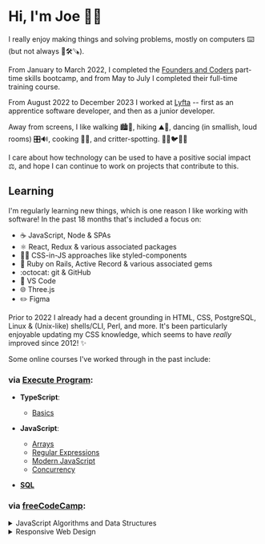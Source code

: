 # Hi, I'm Joe 👋🏻

I really enjoy making things and solving problems, mostly on computers ⌨️ (but not always 📐🛠️🪚).

From January to March 2022, I completed the [Founders and Coders](https://www.foundersandcoders.com/) part-time skills bootcamp, and from May to July I completed their full-time training course.

From August 2022 to December 2023 I worked at [Lyfta](https://www.lyfta.com/) -- first as an apprentice software developer, and then as a junior developer.

Away from screens, I like walking 🏙️🌳, hiking ⛰️🌄, dancing (in smallish, loud rooms) 🎛️🔊, cooking 🍅🥦, and critter-spotting. 🐶🐱🐦🦊🐀

I care about how technology can be used to have a positive social impact ⚖️, and hope I can continue to work on projects that contribute to this.

## Learning

I'm regularly learning new things, which is one reason I like working with software! In the past 18 months that's included a focus on:

- ☕ JavaScript, Node & SPAs
- ⚛️ React, Redux & various associated packages
- 💅🏾 CSS-in-JS approaches like styled-components
- 💎 Ruby on Rails, Active Record & various associated gems
- :octocat: git & GitHub
- 📁 VS Code
- 🌐 Three.js
- ✏️ Figma

Prior to 2022 I already had a decent grounding in HTML, CSS, PostgreSQL, Linux & (Unix-like) shells/CLI, Perl, and more. It's been particularly enjoyable updating my CSS knowledge, which seems to have _really_ improved since 2012! ✨

Some online courses I've worked through in the past include:

### via **[Execute Program](https://www.executeprogram.com/)**:

- **TypeScript**:
  - [Basics](https://www.executeprogram.com/courses/typescript-basics)

- **JavaScript**:
  - [Arrays](https://www.executeprogram.com/courses/javascript-array)
  - [Regular Expressions](https://www.executeprogram.com/courses/regexes)
  - [Modern JavaScript](https://www.executeprogram.com/courses/modern-javascript)
  - [Concurrency](https://www.executeprogram.com/courses/javascript-concurrency)

- **[SQL](https://www.executeprogram.com/courses/sql)**

### via **[freeCodeCamp](https://www.freecodecamp.org/joe-dev-public)**:

<details><summary>JavaScript Algorithms and Data Structures</summary>

  - [x] [Basic JavaScript](https://www.freecodecamp.org/learn/javascript-algorithms-and-data-structures/#basic-javascript): 113/113
  - [x] [ES6](https://www.freecodecamp.org/learn/javascript-algorithms-and-data-structures/#es6): 29/29
  - [x] [Regular Expressions](https://www.freecodecamp.org/learn/javascript-algorithms-and-data-structures/#regular-expressions): 33/33
  - [x] [Debugging](https://www.freecodecamp.org/learn/javascript-algorithms-and-data-structures/#debugging): 12/12
  - [x] [Basic Data Structures](https://www.freecodecamp.org/learn/javascript-algorithms-and-data-structures/#basic-data-structures): 20/20
  - [x] [Basic Algorithm Scripting](https://www.freecodecamp.org/learn/javascript-algorithms-and-data-structures/#basic-algorithm-scripting): 16/16
  - [x] [Object Oriented Programming](https://www.freecodecamp.org/learn/javascript-algorithms-and-data-structures/#object-oriented-programming): 26/26
  - [x] [Functional Programming](https://www.freecodecamp.org/learn/javascript-algorithms-and-data-structures/#functional-programming): 24/24

  Course details: https://www.freecodecamp.org/learn/javascript-algorithms-and-data-structures/
</details>

<details><summary>Responsive Web Design</summary>
  
  - [x] [Basic HTML and HTML5](https://www.freecodecamp.org/learn/responsive-web-design/#basic-html-and-html5): 28/28
  - [x] [Basic CSS](https://www.freecodecamp.org/learn/responsive-web-design/#basic-css): 44/44
  - [x] [Applied Visual Design](https://www.freecodecamp.org/learn/responsive-web-design/#applied-visual-design): 52/52
  - [x] [Responsive Web Design Principles](https://www.freecodecamp.org/learn/responsive-web-design/#responsive-web-design-principles): 4/4
  - [x] [CSS Flexbox](https://www.freecodecamp.org/learn/responsive-web-design/#css-flexbox): 17/17
  - [x] [CSS Grid](https://www.freecodecamp.org/learn/responsive-web-design/#css-grid): 22/22
  
  Course details: https://www.freecodecamp.org/learn/responsive-web-design/
</details>
